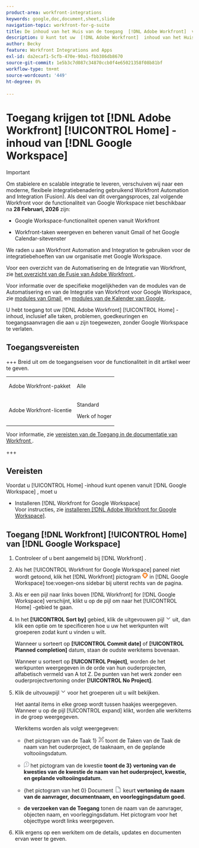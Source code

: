 ```yaml
---
product-area: workfront-integrations
keywords: google,doc,document,sheet,slide
navigation-topic: workfront-for-g-suite
title: De inhoud van het Huis van de toegang  [!DNL Adobe Workfront]  van Google Workspace
description: U kunt tot uw  [!DNL Adobe Workfront]  inhoud van het Huis toegang hebben, met inbegrip van alle taken, kwesties, goedkeuringen, en toegangsverzoeken die aan u worden toegewezen, zonder Google Workspace te verlaten.
author: Becky
feature: Workfront Integrations and Apps
exl-id: da2ecaf1-5cfb-470e-90a1-fbb386db8670
source-git-commit: 1e5b3c7d087c34870ccb0f4e65021358f08b81bf
workflow-type: tm+mt
source-wordcount: '449'
ht-degree: 0%

---
```


# Toegang krijgen tot [!DNL Adobe Workfront] [!UICONTROL Home] -inhoud van [!DNL Google Workspace]

>[!IMPORTANT]
>
>Om stabielere en scalable integratie te leveren, verschuiven wij naar een moderne, flexibele integratiebenadering gebruikend Workfront Automation and Integration (Fusion). Als deel van dit overgangsproces, zal volgende Workfront voor de functionaliteit van Google Workspace niet beschikbaar na **28 Februari, 2026** zijn:
>
>* Google Workspace-functionaliteit openen vanuit Workfront
>
>* Workfront-taken weergeven en beheren vanuit Gmail of het Google Calendar-sitevenster
>
>We raden u aan Workfront Automation and Integration te gebruiken voor de integratiebehoeften van uw organisatie met Google Workspace.
>
>Voor een overzicht van de Automatisering en de Integratie van Workfront, zie [&#x200B; het overzicht van de Fusie van Adobe Workfront &#x200B;](https://experienceleague.adobe.com/en/docs/workfront-fusion/using/get-started-with-fusion/understand-workfront-fusion/workfront-fusion-overview).
>
>Voor informatie over de specifieke mogelijkheden van de modules van de Automatisering en van de Integratie van Workfront voor Google Workspace, zie [&#x200B; modules van Gmail &#x200B;](https://experienceleague.adobe.com/en/docs/workfront-fusion/using/references/apps-and-their-modules/third-party-app-connectors/gmail-modules) en [&#x200B; modules van de Kalender van Google &#x200B;](https://experienceleague.adobe.com/en/docs/workfront-fusion/using/references/apps-and-their-modules/third-party-app-connectors/google-calendar-modules).

U hebt toegang tot uw [!DNL Adobe Workfront] [!UICONTROL Home] -inhoud, inclusief alle taken, problemen, goedkeuringen en toegangsaanvragen die aan u zijn toegewezen, zonder Google Workspace te verlaten.

## Toegangsvereisten

+++ Breid uit om de toegangseisen voor de functionaliteit in dit artikel weer te geven.

<table style="table-layout:auto"> 
 <col> 
 <col> 
 <tbody> 
  <tr> 
   <td role="rowheader">Adobe Workfront-pakket</td> 
   <td> <p>Alle</p> </td> 
  </tr> 
  <tr> 
   <td role="rowheader">Adobe Workfront-licentie</td> 
   <td> <p>Standard</p><p>Werk of hoger</p>
  </tr> 
 </tbody> 
</table>

Voor informatie, zie [&#x200B; vereisten van de Toegang in de documentatie van Workfront &#x200B;](/help/quicksilver/administration-and-setup/add-users/access-levels-and-object-permissions/access-level-requirements-in-documentation.md).

+++

## Vereisten

Voordat u [!UICONTROL Home] -inhoud kunt openen vanuit [!DNL Google Workspace] , moet u

* Installeren [!DNL Workfront for Google Workspace]\
   Voor instructies, zie [&#x200B; installeren  [!DNL Adobe Workfront for Google Workspace]](../../workfront-integrations-and-apps/workfront-for-g-suite/install-workfront-for-gsuite.md).

## Toegang [!DNL Workfront] [!UICONTROL Home] van [!DNL Google Workspace]

1. Controleer of u bent aangemeld bij [!DNL Workfront] .
1. Als het [!UICONTROL Workfront for Google Workspace] paneel niet wordt getoond, klik het [!DNL Workfront] pictogram ![&#x200B; pictogram van Workfront &#x200B;](assets/wf-lion-icon.png) in [!DNL Google Workspace] toe:voegen-ons sidebar bij uiterst rechts van de pagina.
1. Als er een pijl naar links boven [!DNL Workfront] for [!DNL Google Workspace] verschijnt, klikt u op de pijl om naar het [!UICONTROL Home] -gebied te gaan.

1. In het **[!UICONTROL Sort by]** gebied, klik de uitgevouwen pijl ![&#x200B; breid pijl &#x200B;](assets/dropdown-arrow.png) uit, dan klik een optie om te specificeren hoe u uw het werkpunten wilt groeperen zodat kunt u vinden u wilt.

   Wanneer u sorteert op **[!UICONTROL Commit date]** of **[!UICONTROL Planned completion]** datum, staan de oudste werkitems bovenaan.

   Wanneer u sorteert op **[!UICONTROL Project]**, worden de het werkpunten weergegeven in de orde van hun ouderprojecten, alfabetisch vermeld van A tot Z. De punten van het werk zonder een ouderprojectvertoning onder **[!UICONTROL No Project]**.

1. Klik de uitvouwpijl ![&#x200B; breidt pijl &#x200B;](assets/dropdown-arrow.png) voor het groeperen uit u wilt bekijken.

   Het aantal items in elke groep wordt tussen haakjes weergegeven. Wanneer u op de pijl [!UICONTROL expand] klikt, worden alle werkitems in de groep weergegeven.

   Werkitems worden als volgt weergegeven:

   * {het pictogram van de Taak 1} ![&#x200B; &#x200B;](assets/task-icon.png) toont de Taken van de Taak de naam van het ouderproject, de taaknaam, en de geplande voltooiingsdatum.**&#x200B;**

   * ![&#x200B; &#x200B;](assets/issue-icon.png) het pictogram van de kwestie **toont de 3&rbrace; vertoning van de kwesties van de kwestie de naam van het ouderproject, kwestie, en geplande voltooiingsdatum.**

   * {het pictogram van het 0} Document ![&#x200B; &#x200B;](assets/document-icon.png) keurt **vertoning de naam van de aanvrager, documentnaam, en voorleggingsdatum goed.**
   * **de verzoeken van de Toegang** tonen de naam van de aanvrager, objecten naam, en voorleggingsdatum. Het pictogram voor het objecttype wordt links weergegeven.

1. Klik ergens op een werkitem om de details, updates en documenten ervan weer te geven.
